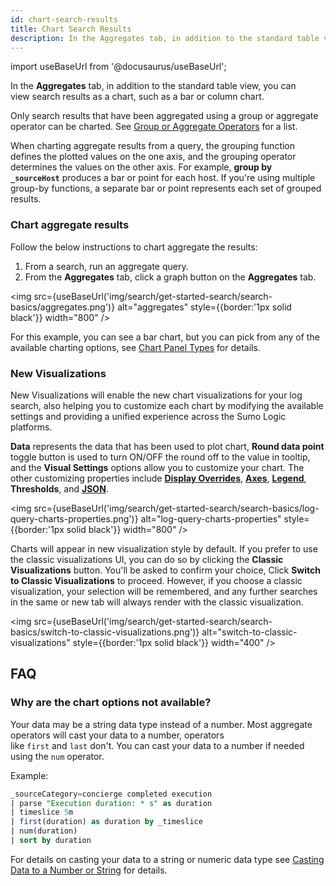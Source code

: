 ```yaml
---
id: chart-search-results
title: Chart Search Results
description: In the Aggregates tab, in addition to the standard table view, you can view search results as a chart, such as a bar or column chart.
---
```

import useBaseUrl from '@docusaurus/useBaseUrl';

In the **Aggregates** tab, in addition to the standard table view, you can view search results as a chart, such as a bar or column chart.

Only search results that have been aggregated using a group or aggregate operator can be charted. See [Group or Aggregate Operators](/docs/search/search-query-language/group-aggregate-operators) for a list. 

When charting aggregate results from a query, the grouping function defines the plotted values on the one axis, and the grouping operator determines the values on the other axis. For example, **group by `_sourceHost`** produces a bar or point for each host. If you're using
multiple group-by functions, a separate bar or point represents each set of grouped results.

### Chart aggregate results

Follow the below instructions to chart aggregate the results:

1. From a search, run an aggregate query.
1. From the **Aggregates** tab, click a graph button on the **Aggregates** tab.

<img src={useBaseUrl('img/search/get-started-search/search-basics/aggregates.png')} alt="aggregates" style={{border:'1px solid black'}} width="800" />

For this example, you can see a bar chart, but you can pick from any of the available charting options, see [Chart Panel Types](/docs/dashboards/panels) for details.

### New Visualizations

New Visualizations will enable the new chart visualizations for your log search, also helping you to customize each chart by modifying the available settings and providing a unified experience across the Sumo Logic platforms.

**Data** represents the data that has been used to plot chart, **Round data point** toggle button is used to turn ON/OFF the round off to the value in tooltip, and the **Visual Settings** options allow you to customize your chart. The other customizing properties include **[Display Overrides](/docs/dashboards/panels/modify-chart/#overridedashboard-displays)**, **[Axes](/docs/dashboards/panels/modify-chart/#modifychart-axes)**, **[Legend](/docs/dashboards/panels/modify-chart/#modifychart-legend)**, **Thresholds**, and **[JSON](/docs/dashboards/panels/modify-chart/#modifychart-legend)**.

<img src={useBaseUrl('img/search/get-started-search/search-basics/log-query-charts-properties.png')} alt="log-query-charts-properties" style={{border:'1px solid black'}} width="800" />

Charts will appear in new visualization style by default. If you prefer to use the classic visualizations UI, you can do so by clicking the **Classic Visualizations** button. You'll be asked to confirm your choice, Click **Switch to Classic Visualizations** to proceed.  However, if you choose a classic visualization, your selection will be remembered, and any further searches in the same or new tab will always render with the classic visualization.

<img src={useBaseUrl('img/search/get-started-search/search-basics/switch-to-classic-visualizations.png')} alt="switch-to-classic-visualizations" style={{border:'1px solid black'}} width="400" />

## FAQ

### Why are the chart options not available?

Your data may be a string data type instead of a number. Most aggregate operators will cast your data to a number, operators like `first` and `last` don't. You can cast your data to a number if needed using the `num` operator.

Example:

```sql
_sourceCategory=concierge completed execution
| parse "Execution duration: * s" as duration
| timeslice 5m
| first(duration) as duration by _timeslice
| num(duration)
| sort by duration
```

For details on casting your data to a string or numeric data type see [Casting Data to a Number or String](/docs/search/search-query-language/search-operators/manually-cast-data-string-number) for details.
